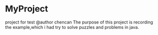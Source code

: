 # MyProject
project for test
@author chencan 
The purpose of this project is recording the example,which i had try to solve puzzles and problems in java.
